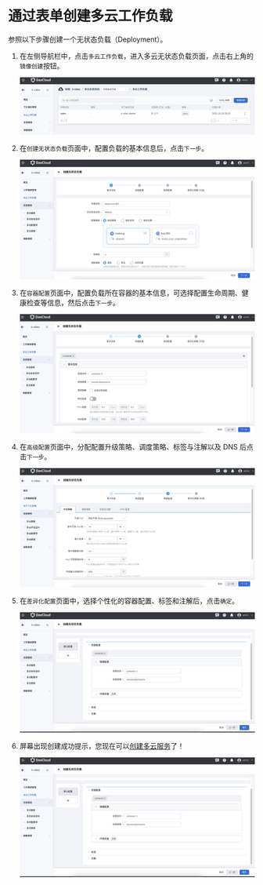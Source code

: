 # 通过表单创建多云工作负载

参照以下步骤创建一个无状态负载（Deployment）。

1. 在左侧导航栏中，点击`多云工作负载`，进入多云无状态负载页面，点击右上角的`镜像创建`按钮。

    ![image](../images/deployment01.png)

2. 在`创建无状态负载`页面中，配置负载的基本信息后，点击`下一步`。

    ![image](../images/deployment02.png)

3. 在`容器配置`页面中，配置负载所在容器的基本信息，可选择配置生命周期、健康检查等信息，然后点击`下一步`。

    ![image](../images/deployment03.png)

4. 在`高级配置`页面中，分配配置升级策略、调度策略、标签与注解以及 DNS 后点击`下一步`。

    ![image](../images/deployment06.png)

5. 在`差异化配置`页面中，选择个性化的容器配置、标签和注解后，点击`确定`。

    ![image](../images/deployment07.png)

6. 屏幕出现创建成功提示，您现在可以[创建多云服务](../06resource/service.md)了！

    ![image](../images/deployment07.png)
    